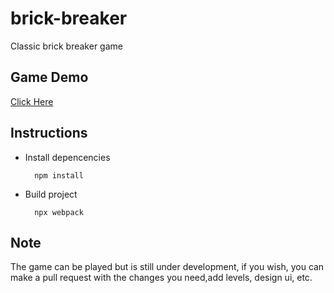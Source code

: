 # brick-breaker
Classic brick breaker game

## Game Demo
  [Click Here](https://edwinfelipe.github.io/brick-breaker/)

## Instructions

- Install depencencies
  ```console
    npm install
  ```
- Build project
  ```console
    npx webpack
  ```
 
 ## Note
 The game can be played but is still under development, if you wish, you can make a pull request with the changes you need,add levels, design ui, etc.
